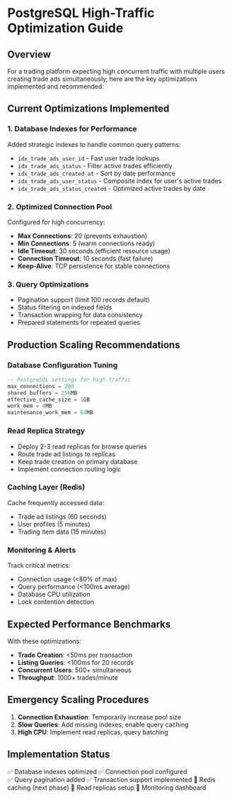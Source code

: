# PostgreSQL High-Traffic Optimization Guide

## Overview
For a trading platform expecting high concurrent traffic with multiple users creating trade ads simultaneously, here are the key optimizations implemented and recommended:

## Current Optimizations Implemented

### 1. Database Indexes for Performance
Added strategic indexes to handle common query patterns:
- `idx_trade_ads_user_id` - Fast user trade lookups
- `idx_trade_ads_status` - Filter active trades efficiently  
- `idx_trade_ads_created_at` - Sort by date performance
- `idx_trade_ads_user_status` - Composite index for user's active trades
- `idx_trade_ads_status_created` - Optimized active trades by date

### 2. Optimized Connection Pool
Configured for high concurrency:
- **Max Connections**: 20 (prevents exhaustion)
- **Min Connections**: 5 (warm connections ready)
- **Idle Timeout**: 30 seconds (efficient resource usage)
- **Connection Timeout**: 10 seconds (fast failure)
- **Keep-Alive**: TCP persistence for stable connections

### 3. Query Optimizations
- Pagination support (limit 100 records default)
- Status filtering on indexed fields
- Transaction wrapping for data consistency
- Prepared statements for repeated queries

## Production Scaling Recommendations

### Database Configuration Tuning
```sql
-- PostgreSQL settings for high traffic
max_connections = 200
shared_buffers = 256MB  
effective_cache_size = 1GB
work_mem = 4MB
maintenance_work_mem = 64MB
```

### Read Replica Strategy
- Deploy 2-3 read replicas for browse queries
- Route trade ad listings to replicas
- Keep trade creation on primary database
- Implement connection routing logic

### Caching Layer (Redis)
Cache frequently accessed data:
- Trade ad listings (60 seconds)
- User profiles (5 minutes)  
- Trading item data (15 minutes)

### Monitoring & Alerts
Track critical metrics:
- Connection usage (<80% of max)
- Query performance (<100ms average)
- Database CPU utilization
- Lock contention detection

## Expected Performance Benchmarks
With these optimizations:
- **Trade Creation**: <50ms per transaction
- **Listing Queries**: <100ms for 20 records
- **Concurrent Users**: 500+ simultaneous
- **Throughput**: 1000+ trades/minute

## Emergency Scaling Procedures
1. **Connection Exhaustion**: Temporarily increase pool size
2. **Slow Queries**: Add missing indexes, enable query caching
3. **High CPU**: Implement read replicas, query batching

## Implementation Status
✅ Database indexes optimized
✅ Connection pool configured  
✅ Query pagination added
✅ Transaction support implemented
🔄 Redis caching (next phase)
🔄 Read replicas setup
🔄 Monitoring dashboard